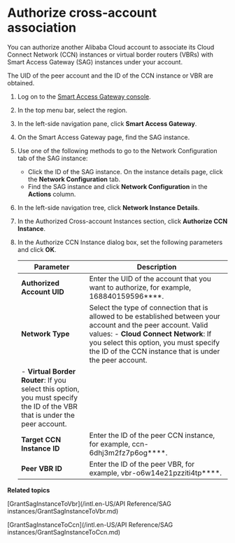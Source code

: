 # Authorize cross-account association

You can authorize another Alibaba Cloud account to associate its Cloud Connect Network \(CCN\) instances or virtual border routers \(VBRs\) with Smart Access Gateway \(SAG\) instances under your account.

The UID of the peer account and the ID of the CCN instance or VBR are obtained.

1.  Log on to the [Smart Access Gateway console](https://smartag.console.aliyun.com).

2.  In the top menu bar, select the region.

3.  In the left-side navigation pane, click **Smart Access Gateway**.

4.  On the Smart Access Gateway page, find the SAG instance.

5.  Use one of the following methods to go to the Network Configuration tab of the SAG instance:

    -   Click the ID of the SAG instance. On the instance details page, click the **Network Configuration** tab.
    -   Find the SAG instance and click **Network Configuration** in the **Actions** column.
6.  In the left-side navigation tree, click **Network Instance Details**.

7.  In the Authorized Cross-account Instances section, click **Authorize CCN Instance**.

8.  In the Authorize CCN Instance dialog box, set the following parameters and click **OK**.

    |Parameter|Description|
    |---------|-----------|
    |**Authorized Account UID**|Enter the UID of the account that you want to authorize, for example, 168840159596\*\*\*\*.|
    |**Network Type**|Select the type of connection that is allowed to be established between your account and the peer account. Valid values:     -   **Cloud Connect Network**: If you select this option, you must specify the ID of the CCN instance that is under the peer account.
    -   **Virtual Border Router**: If you select this option, you must specify the ID of the VBR that is under the peer account. |
    |**Target CCN Instance ID**|Enter the ID of the peer CCN instance, for example, ccn-6dhj3m2fz7p6og\*\*\*\*.|
    |**Peer VBR ID**|Enter the ID of the peer VBR, for example, vbr-o6w14e21pzziti4tp\*\*\*\*.|


**Related topics**  


[GrantSagInstanceToVbr](/intl.en-US/API Reference/SAG instances/GrantSagInstanceToVbr.md)

[GrantSagInstanceToCcn](/intl.en-US/API Reference/SAG instances/GrantSagInstanceToCcn.md)

